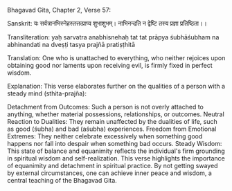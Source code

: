 
Bhagavad Gita, Chapter 2, Verse 57:

Sanskrit:
यः सर्वत्रानभिस्नेहस्तत्तत्प्राप्य शुभाशुभम्।
नाभिनन्दति न द्वेष्टि तस्य प्रज्ञा प्रतिष्ठिता।।

Transliteration:
yaḥ sarvatra anabhisnehaḥ tat tat prāpya śubhāśubham
na abhinandati na dveṣṭi tasya prajñā pratiṣṭhitā

Translation:
One who is unattached to everything, who neither rejoices upon obtaining good nor laments upon receiving evil, is firmly fixed in perfect wisdom.

Explanation:
This verse elaborates further on the qualities of a person with a steady mind (sthita-prajña):

Detachment from Outcomes: Such a person is not overly attached to anything, whether material possessions, relationships, or outcomes.
Neutral Reaction to Dualities: They remain unaffected by the dualities of life, such as good (śubha) and bad (aśubha) experiences.
Freedom from Emotional Extremes: They neither celebrate excessively when something good happens nor fall into despair when something bad occurs.
Steady Wisdom: This state of balance and equanimity reflects the individual's firm grounding in spiritual wisdom and self-realization.
This verse highlights the importance of equanimity and detachment in spiritual practice. By not getting swayed by external circumstances, one can achieve inner peace and wisdom, a central teaching of the Bhagavad Gita.
